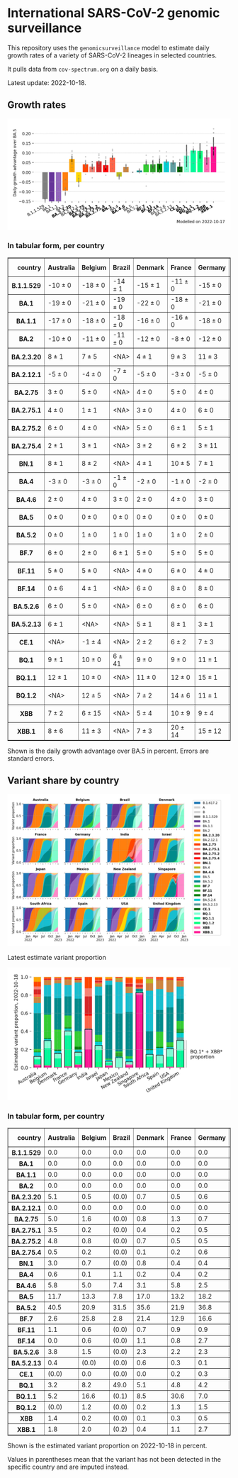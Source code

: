 # International SARS-CoV-2 genomic surveillance

This repository uses the `genomicsurveillance` model to estimate daily growth rates of a variety of SARS-CoV-2 lineages in selected countries.

It pulls data from `cov-spectrum.org` on a daily basis.

Latest update: 2022-10-18.

## Growth rates
![Growth rates](plots/growth-rate-latest.png)

### In tabular form, per country

<table border="1" class="dataframe">
  <thead>
    <tr style="text-align: right;">
      <th>country</th>
      <th>Australia</th>
      <th>Belgium</th>
      <th>Brazil</th>
      <th>Denmark</th>
      <th>France</th>
      <th>Germany</th>
      <th>India</th>
      <th>Israel</th>
      <th>Japan</th>
      <th>Mexico</th>
      <th>New Zealand</th>
      <th>Singapore</th>
      <th>South Africa</th>
      <th>Spain</th>
      <th>USA</th>
      <th>United Kingdom</th>
    </tr>
  </thead>
  <tbody>
    <tr>
      <th>B.1.1.529</th>
      <td>-10 ± 0</td>
      <td>-18 ± 0</td>
      <td>-14 ± 1</td>
      <td>-15 ± 1</td>
      <td>-11 ± 0</td>
      <td>-15 ± 0</td>
      <td>-2 ± 0</td>
      <td>-18 ± 0</td>
      <td>-17 ± 2</td>
      <td>-18 ± 3</td>
      <td>-13 ± 0</td>
      <td>&lt;NA&gt;</td>
      <td>-13 ± 0</td>
      <td>-14 ± 0</td>
      <td>-14 ± 0</td>
      <td>-17 ± 0</td>
    </tr>
    <tr>
      <th>BA.1</th>
      <td>-19 ± 0</td>
      <td>-21 ± 0</td>
      <td>-19 ± 0</td>
      <td>-22 ± 0</td>
      <td>-18 ± 0</td>
      <td>-21 ± 0</td>
      <td>-14 ± 0</td>
      <td>-22 ± 0</td>
      <td>-21 ± 0</td>
      <td>-19 ± 0</td>
      <td>-25 ± 0</td>
      <td>-16 ± 0</td>
      <td>-16 ± 0</td>
      <td>-20 ± 0</td>
      <td>-22 ± 0</td>
      <td>-22 ± 0</td>
    </tr>
    <tr>
      <th>BA.1.1</th>
      <td>-17 ± 0</td>
      <td>-18 ± 0</td>
      <td>-18 ± 0</td>
      <td>-16 ± 0</td>
      <td>-16 ± 0</td>
      <td>-18 ± 0</td>
      <td>-12 ± 0</td>
      <td>-19 ± 0</td>
      <td>-18 ± 0</td>
      <td>-17 ± 0</td>
      <td>-14 ± 0</td>
      <td>-9 ± 0</td>
      <td>-14 ± 0</td>
      <td>-17 ± 0</td>
      <td>-19 ± 0</td>
      <td>-19 ± 0</td>
    </tr>
    <tr>
      <th>BA.2</th>
      <td>-10 ± 0</td>
      <td>-11 ± 0</td>
      <td>-11 ± 0</td>
      <td>-12 ± 0</td>
      <td>-8 ± 0</td>
      <td>-12 ± 0</td>
      <td>-4 ± 0</td>
      <td>-11 ± 0</td>
      <td>-10 ± 0</td>
      <td>-10 ± 0</td>
      <td>-9 ± 0</td>
      <td>-4 ± 0</td>
      <td>-8 ± 0</td>
      <td>-9 ± 0</td>
      <td>-11 ± 0</td>
      <td>-11 ± 0</td>
    </tr>
    <tr>
      <th>BA.2.3.20</th>
      <td>8 ± 1</td>
      <td>7 ± 5</td>
      <td>&lt;NA&gt;</td>
      <td>4 ± 1</td>
      <td>9 ± 3</td>
      <td>11 ± 3</td>
      <td>&lt;NA&gt;</td>
      <td>4 ± 3</td>
      <td>9 ± 2</td>
      <td>&lt;NA&gt;</td>
      <td>3 ± 2</td>
      <td>11 ± 1</td>
      <td>&lt;NA&gt;</td>
      <td>&lt;NA&gt;</td>
      <td>7 ± 1</td>
      <td>1 ± 4</td>
    </tr>
    <tr>
      <th>BA.2.12.1</th>
      <td>-5 ± 0</td>
      <td>-4 ± 0</td>
      <td>-7 ± 0</td>
      <td>-5 ± 0</td>
      <td>-3 ± 0</td>
      <td>-5 ± 0</td>
      <td>-5 ± 0</td>
      <td>-6 ± 0</td>
      <td>-7 ± 0</td>
      <td>-7 ± 0</td>
      <td>-6 ± 0</td>
      <td>-2 ± 0</td>
      <td>-3 ± 1</td>
      <td>-4 ± 0</td>
      <td>-7 ± 0</td>
      <td>-5 ± 0</td>
    </tr>
    <tr>
      <th>BA.2.75</th>
      <td>3 ± 0</td>
      <td>5 ± 0</td>
      <td>&lt;NA&gt;</td>
      <td>4 ± 0</td>
      <td>5 ± 0</td>
      <td>4 ± 0</td>
      <td>4 ± 0</td>
      <td>4 ± 0</td>
      <td>3 ± 0</td>
      <td>6 ± 4</td>
      <td>3 ± 0</td>
      <td>6 ± 0</td>
      <td>-1 ± 1</td>
      <td>8 ± 0</td>
      <td>4 ± 0</td>
      <td>4 ± 0</td>
    </tr>
    <tr>
      <th>BA.2.75.1</th>
      <td>4 ± 0</td>
      <td>1 ± 1</td>
      <td>&lt;NA&gt;</td>
      <td>3 ± 0</td>
      <td>4 ± 0</td>
      <td>6 ± 0</td>
      <td>5 ± 0</td>
      <td>3 ± 0</td>
      <td>1 ± 0</td>
      <td>&lt;NA&gt;</td>
      <td>1 ± 0</td>
      <td>5 ± 0</td>
      <td>-3 ± 9</td>
      <td>4 ± 1</td>
      <td>3 ± 0</td>
      <td>3 ± 0</td>
    </tr>
    <tr>
      <th>BA.2.75.2</th>
      <td>6 ± 0</td>
      <td>4 ± 0</td>
      <td>&lt;NA&gt;</td>
      <td>5 ± 0</td>
      <td>6 ± 1</td>
      <td>5 ± 1</td>
      <td>9 ± 0</td>
      <td>5 ± 1</td>
      <td>4 ± 0</td>
      <td>&lt;NA&gt;</td>
      <td>3 ± 0</td>
      <td>8 ± 0</td>
      <td>&lt;NA&gt;</td>
      <td>9 ± 1</td>
      <td>5 ± 0</td>
      <td>5 ± 0</td>
    </tr>
    <tr>
      <th>BA.2.75.4</th>
      <td>2 ± 1</td>
      <td>3 ± 1</td>
      <td>&lt;NA&gt;</td>
      <td>3 ± 2</td>
      <td>6 ± 2</td>
      <td>3 ± 11</td>
      <td>8 ± 0</td>
      <td>&lt;NA&gt;</td>
      <td>-1 ± 3</td>
      <td>&lt;NA&gt;</td>
      <td>&lt;NA&gt;</td>
      <td>7 ± 1</td>
      <td>&lt;NA&gt;</td>
      <td>&lt;NA&gt;</td>
      <td>3 ± 1</td>
      <td>3 ± 1</td>
    </tr>
    <tr>
      <th>BN.1</th>
      <td>8 ± 1</td>
      <td>8 ± 2</td>
      <td>&lt;NA&gt;</td>
      <td>4 ± 1</td>
      <td>10 ± 5</td>
      <td>7 ± 1</td>
      <td>12 ± 0</td>
      <td>7 ± 2</td>
      <td>9 ± 1</td>
      <td>&lt;NA&gt;</td>
      <td>2 ± 2</td>
      <td>11 ± 1</td>
      <td>&lt;NA&gt;</td>
      <td>&lt;NA&gt;</td>
      <td>7 ± 1</td>
      <td>7 ± 1</td>
    </tr>
    <tr>
      <th>BA.4</th>
      <td>-3 ± 0</td>
      <td>-3 ± 0</td>
      <td>-1 ± 0</td>
      <td>-2 ± 0</td>
      <td>-1 ± 0</td>
      <td>-2 ± 0</td>
      <td>-3 ± 0</td>
      <td>-2 ± 0</td>
      <td>-4 ± 0</td>
      <td>-2 ± 0</td>
      <td>-3 ± 0</td>
      <td>-2 ± 0</td>
      <td>-2 ± 0</td>
      <td>-1 ± 0</td>
      <td>-2 ± 0</td>
      <td>-2 ± 0</td>
    </tr>
    <tr>
      <th>BA.4.6</th>
      <td>2 ± 0</td>
      <td>4 ± 0</td>
      <td>3 ± 0</td>
      <td>2 ± 0</td>
      <td>4 ± 0</td>
      <td>3 ± 0</td>
      <td>4 ± 1</td>
      <td>3 ± 0</td>
      <td>2 ± 0</td>
      <td>3 ± 0</td>
      <td>2 ± 0</td>
      <td>2 ± 0</td>
      <td>0 ± 0</td>
      <td>4 ± 0</td>
      <td>2 ± 0</td>
      <td>2 ± 0</td>
    </tr>
    <tr>
      <th>BA.5</th>
      <td>0 ± 0</td>
      <td>0 ± 0</td>
      <td>0 ± 0</td>
      <td>0 ± 0</td>
      <td>0 ± 0</td>
      <td>0 ± 0</td>
      <td>0 ± 0</td>
      <td>0 ± 0</td>
      <td>0 ± 0</td>
      <td>0 ± 0</td>
      <td>0 ± 0</td>
      <td>0 ± 0</td>
      <td>0 ± 0</td>
      <td>0 ± 0</td>
      <td>0 ± 0</td>
      <td>0 ± 0</td>
    </tr>
    <tr>
      <th>BA.5.2</th>
      <td>0 ± 0</td>
      <td>1 ± 0</td>
      <td>1 ± 0</td>
      <td>1 ± 0</td>
      <td>1 ± 0</td>
      <td>2 ± 0</td>
      <td>0 ± 0</td>
      <td>1 ± 0</td>
      <td>2 ± 0</td>
      <td>1 ± 0</td>
      <td>0 ± 0</td>
      <td>1 ± 0</td>
      <td>0 ± 0</td>
      <td>1 ± 0</td>
      <td>1 ± 0</td>
      <td>1 ± 0</td>
    </tr>
    <tr>
      <th>BF.7</th>
      <td>6 ± 0</td>
      <td>2 ± 0</td>
      <td>6 ± 1</td>
      <td>5 ± 0</td>
      <td>5 ± 0</td>
      <td>5 ± 0</td>
      <td>-1 ± 4</td>
      <td>5 ± 0</td>
      <td>5 ± 0</td>
      <td>5 ± 1</td>
      <td>4 ± 0</td>
      <td>9 ± 1</td>
      <td>-7 ± 3</td>
      <td>6 ± 0</td>
      <td>5 ± 0</td>
      <td>5 ± 0</td>
    </tr>
    <tr>
      <th>BF.11</th>
      <td>5 ± 0</td>
      <td>5 ± 0</td>
      <td>&lt;NA&gt;</td>
      <td>4 ± 0</td>
      <td>6 ± 0</td>
      <td>4 ± 0</td>
      <td>&lt;NA&gt;</td>
      <td>4 ± 0</td>
      <td>3 ± 1</td>
      <td>4 ± 11</td>
      <td>0 ± 4</td>
      <td>8 ± 2</td>
      <td>&lt;NA&gt;</td>
      <td>4 ± 1</td>
      <td>4 ± 0</td>
      <td>3 ± 0</td>
    </tr>
    <tr>
      <th>BF.14</th>
      <td>0 ± 6</td>
      <td>4 ± 1</td>
      <td>&lt;NA&gt;</td>
      <td>6 ± 0</td>
      <td>8 ± 0</td>
      <td>8 ± 0</td>
      <td>7 ± 2</td>
      <td>0 ± 2</td>
      <td>1 ± 9</td>
      <td>1 ± 3</td>
      <td>&lt;NA&gt;</td>
      <td>&lt;NA&gt;</td>
      <td>0 ± 5</td>
      <td>11 ± 12</td>
      <td>5 ± 0</td>
      <td>6 ± 0</td>
    </tr>
    <tr>
      <th>BA.5.2.6</th>
      <td>6 ± 0</td>
      <td>5 ± 0</td>
      <td>&lt;NA&gt;</td>
      <td>6 ± 0</td>
      <td>6 ± 0</td>
      <td>6 ± 0</td>
      <td>6 ± 0</td>
      <td>6 ± 0</td>
      <td>6 ± 0</td>
      <td>1 ± 5</td>
      <td>7 ± 1</td>
      <td>8 ± 0</td>
      <td>2 ± 0</td>
      <td>11 ± 1</td>
      <td>4 ± 0</td>
      <td>5 ± 0</td>
    </tr>
    <tr>
      <th>BA.5.2.13</th>
      <td>6 ± 1</td>
      <td>&lt;NA&gt;</td>
      <td>&lt;NA&gt;</td>
      <td>5 ± 1</td>
      <td>8 ± 1</td>
      <td>3 ± 1</td>
      <td>&lt;NA&gt;</td>
      <td>&lt;NA&gt;</td>
      <td>&lt;NA&gt;</td>
      <td>&lt;NA&gt;</td>
      <td>&lt;NA&gt;</td>
      <td>&lt;NA&gt;</td>
      <td>&lt;NA&gt;</td>
      <td>4 ± 3</td>
      <td>5 ± 0</td>
      <td>5 ± 0</td>
    </tr>
    <tr>
      <th>CE.1</th>
      <td>&lt;NA&gt;</td>
      <td>-1 ± 4</td>
      <td>&lt;NA&gt;</td>
      <td>2 ± 2</td>
      <td>6 ± 2</td>
      <td>7 ± 3</td>
      <td>&lt;NA&gt;</td>
      <td>&lt;NA&gt;</td>
      <td>&lt;NA&gt;</td>
      <td>&lt;NA&gt;</td>
      <td>&lt;NA&gt;</td>
      <td>&lt;NA&gt;</td>
      <td>&lt;NA&gt;</td>
      <td>&lt;NA&gt;</td>
      <td>1 ± 1</td>
      <td>3 ± 1</td>
    </tr>
    <tr>
      <th>BQ.1</th>
      <td>9 ± 1</td>
      <td>10 ± 0</td>
      <td>6 ± 41</td>
      <td>9 ± 0</td>
      <td>9 ± 0</td>
      <td>11 ± 1</td>
      <td>&lt;NA&gt;</td>
      <td>9 ± 2</td>
      <td>10 ± 1</td>
      <td>10 ± 13</td>
      <td>4 ± 1</td>
      <td>13 ± 10</td>
      <td>1 ± 6</td>
      <td>10 ± 2</td>
      <td>9 ± 0</td>
      <td>8 ± 0</td>
    </tr>
    <tr>
      <th>BQ.1.1</th>
      <td>12 ± 1</td>
      <td>10 ± 0</td>
      <td>&lt;NA&gt;</td>
      <td>11 ± 0</td>
      <td>12 ± 0</td>
      <td>15 ± 1</td>
      <td>&lt;NA&gt;</td>
      <td>12 ± 2</td>
      <td>13 ± 2</td>
      <td>&lt;NA&gt;</td>
      <td>&lt;NA&gt;</td>
      <td>&lt;NA&gt;</td>
      <td>5 ± 3</td>
      <td>10 ± 3</td>
      <td>12 ± 0</td>
      <td>11 ± 0</td>
    </tr>
    <tr>
      <th>BQ.1.2</th>
      <td>&lt;NA&gt;</td>
      <td>12 ± 5</td>
      <td>&lt;NA&gt;</td>
      <td>7 ± 2</td>
      <td>14 ± 6</td>
      <td>11 ± 1</td>
      <td>&lt;NA&gt;</td>
      <td>11 ± 2</td>
      <td>&lt;NA&gt;</td>
      <td>&lt;NA&gt;</td>
      <td>&lt;NA&gt;</td>
      <td>15 ± 10</td>
      <td>&lt;NA&gt;</td>
      <td>&lt;NA&gt;</td>
      <td>9 ± 1</td>
      <td>10 ± 2</td>
    </tr>
    <tr>
      <th>XBB</th>
      <td>7 ± 2</td>
      <td>6 ± 15</td>
      <td>&lt;NA&gt;</td>
      <td>5 ± 4</td>
      <td>10 ± 9</td>
      <td>9 ± 4</td>
      <td>14 ± 1</td>
      <td>1 ± 3</td>
      <td>8 ± 3</td>
      <td>&lt;NA&gt;</td>
      <td>5 ± 3</td>
      <td>16 ± 1</td>
      <td>&lt;NA&gt;</td>
      <td>&lt;NA&gt;</td>
      <td>6 ± 1</td>
      <td>6 ± 3</td>
    </tr>
    <tr>
      <th>XBB.1</th>
      <td>8 ± 6</td>
      <td>11 ± 3</td>
      <td>&lt;NA&gt;</td>
      <td>7 ± 3</td>
      <td>20 ± 14</td>
      <td>15 ± 12</td>
      <td>21 ± 16</td>
      <td>&lt;NA&gt;</td>
      <td>11 ± 7</td>
      <td>&lt;NA&gt;</td>
      <td>9 ± 7</td>
      <td>23 ± 1</td>
      <td>&lt;NA&gt;</td>
      <td>&lt;NA&gt;</td>
      <td>13 ± 3</td>
      <td>8 ± 3</td>
    </tr>
  </tbody>
</table>

Shown is the daily growth advantage over BA.5 in percent. Errors are standard errors.

## Variant share by country

![Variant share by country](plots/variant-share-latest.png)

Latest estimate variant proportion

![Variant share by country](plots/variant-share-bar.png)

### In tabular form, per country

<table border="1" class="dataframe">
  <thead>
    <tr style="text-align: right;">
      <th>country</th>
      <th>Australia</th>
      <th>Belgium</th>
      <th>Brazil</th>
      <th>Denmark</th>
      <th>France</th>
      <th>Germany</th>
      <th>India</th>
      <th>Israel</th>
      <th>Japan</th>
      <th>Mexico</th>
      <th>New Zealand</th>
      <th>Singapore</th>
      <th>South Africa</th>
      <th>Spain</th>
      <th>USA</th>
      <th>United Kingdom</th>
    </tr>
  </thead>
  <tbody>
    <tr>
      <th>B.1.1.529</th>
      <td>0.0</td>
      <td>0.0</td>
      <td>0.0</td>
      <td>0.0</td>
      <td>0.0</td>
      <td>0.0</td>
      <td>0.0</td>
      <td>0.0</td>
      <td>0.0</td>
      <td>0.0</td>
      <td>0.0</td>
      <td>(0.0)</td>
      <td>0.0</td>
      <td>0.0</td>
      <td>0.0</td>
      <td>0.0</td>
    </tr>
    <tr>
      <th>BA.1</th>
      <td>0.0</td>
      <td>0.0</td>
      <td>0.0</td>
      <td>0.0</td>
      <td>0.0</td>
      <td>0.0</td>
      <td>0.0</td>
      <td>0.0</td>
      <td>0.0</td>
      <td>0.0</td>
      <td>0.0</td>
      <td>0.0</td>
      <td>0.0</td>
      <td>0.0</td>
      <td>0.0</td>
      <td>0.0</td>
    </tr>
    <tr>
      <th>BA.1.1</th>
      <td>0.0</td>
      <td>0.0</td>
      <td>0.0</td>
      <td>0.0</td>
      <td>0.0</td>
      <td>0.0</td>
      <td>0.0</td>
      <td>0.0</td>
      <td>0.0</td>
      <td>0.0</td>
      <td>0.0</td>
      <td>0.0</td>
      <td>0.0</td>
      <td>0.0</td>
      <td>0.0</td>
      <td>0.0</td>
    </tr>
    <tr>
      <th>BA.2</th>
      <td>0.0</td>
      <td>0.0</td>
      <td>0.0</td>
      <td>0.0</td>
      <td>0.0</td>
      <td>0.0</td>
      <td>0.0</td>
      <td>0.0</td>
      <td>0.0</td>
      <td>0.0</td>
      <td>0.0</td>
      <td>0.0</td>
      <td>0.0</td>
      <td>0.0</td>
      <td>0.0</td>
      <td>0.0</td>
    </tr>
    <tr>
      <th>BA.2.3.20</th>
      <td>5.1</td>
      <td>0.5</td>
      <td>(0.0)</td>
      <td>0.7</td>
      <td>0.5</td>
      <td>0.6</td>
      <td>(0.0)</td>
      <td>0.9</td>
      <td>1.9</td>
      <td>(0.0)</td>
      <td>1.3</td>
      <td>2.7</td>
      <td>(0.0)</td>
      <td>(0.0)</td>
      <td>0.7</td>
      <td>0.0</td>
    </tr>
    <tr>
      <th>BA.2.12.1</th>
      <td>0.0</td>
      <td>0.0</td>
      <td>0.0</td>
      <td>0.0</td>
      <td>0.0</td>
      <td>0.0</td>
      <td>0.0</td>
      <td>0.0</td>
      <td>0.0</td>
      <td>0.0</td>
      <td>0.0</td>
      <td>0.0</td>
      <td>0.0</td>
      <td>0.0</td>
      <td>0.0</td>
      <td>0.0</td>
    </tr>
    <tr>
      <th>BA.2.75</th>
      <td>5.0</td>
      <td>1.6</td>
      <td>(0.0)</td>
      <td>0.8</td>
      <td>1.3</td>
      <td>0.7</td>
      <td>12.7</td>
      <td>2.5</td>
      <td>0.6</td>
      <td>1.3</td>
      <td>5.3</td>
      <td>4.5</td>
      <td>0.7</td>
      <td>2.1</td>
      <td>1.6</td>
      <td>1.7</td>
    </tr>
    <tr>
      <th>BA.2.75.1</th>
      <td>3.5</td>
      <td>0.2</td>
      <td>(0.0)</td>
      <td>0.4</td>
      <td>0.2</td>
      <td>0.5</td>
      <td>9.5</td>
      <td>0.8</td>
      <td>0.1</td>
      <td>(0.0)</td>
      <td>0.7</td>
      <td>2.1</td>
      <td>1.2</td>
      <td>0.5</td>
      <td>0.3</td>
      <td>0.4</td>
    </tr>
    <tr>
      <th>BA.2.75.2</th>
      <td>4.8</td>
      <td>0.8</td>
      <td>(0.0)</td>
      <td>0.7</td>
      <td>0.5</td>
      <td>0.5</td>
      <td>20.0</td>
      <td>1.7</td>
      <td>0.4</td>
      <td>(0.0)</td>
      <td>3.0</td>
      <td>2.1</td>
      <td>(0.0)</td>
      <td>0.8</td>
      <td>0.8</td>
      <td>1.2</td>
    </tr>
    <tr>
      <th>BA.2.75.4</th>
      <td>0.5</td>
      <td>0.2</td>
      <td>(0.0)</td>
      <td>0.1</td>
      <td>0.2</td>
      <td>0.6</td>
      <td>1.5</td>
      <td>(0.0)</td>
      <td>0.0</td>
      <td>(0.0)</td>
      <td>(0.0)</td>
      <td>0.1</td>
      <td>(0.0)</td>
      <td>(0.0)</td>
      <td>0.1</td>
      <td>0.1</td>
    </tr>
    <tr>
      <th>BN.1</th>
      <td>3.0</td>
      <td>0.7</td>
      <td>(0.0)</td>
      <td>0.8</td>
      <td>0.4</td>
      <td>0.4</td>
      <td>14.2</td>
      <td>1.6</td>
      <td>0.7</td>
      <td>(0.0)</td>
      <td>0.3</td>
      <td>2.3</td>
      <td>(0.0)</td>
      <td>(0.0)</td>
      <td>0.3</td>
      <td>1.2</td>
    </tr>
    <tr>
      <th>BA.4</th>
      <td>0.6</td>
      <td>0.1</td>
      <td>1.1</td>
      <td>0.2</td>
      <td>0.4</td>
      <td>0.2</td>
      <td>0.0</td>
      <td>0.7</td>
      <td>0.0</td>
      <td>1.2</td>
      <td>0.7</td>
      <td>0.0</td>
      <td>5.3</td>
      <td>0.4</td>
      <td>0.6</td>
      <td>0.5</td>
    </tr>
    <tr>
      <th>BA.4.6</th>
      <td>5.8</td>
      <td>5.0</td>
      <td>7.4</td>
      <td>3.1</td>
      <td>5.8</td>
      <td>2.5</td>
      <td>0.0</td>
      <td>2.5</td>
      <td>0.3</td>
      <td>2.9</td>
      <td>6.3</td>
      <td>0.0</td>
      <td>7.9</td>
      <td>9.6</td>
      <td>12.6</td>
      <td>5.7</td>
    </tr>
    <tr>
      <th>BA.5</th>
      <td>11.7</td>
      <td>13.3</td>
      <td>7.8</td>
      <td>17.0</td>
      <td>13.2</td>
      <td>18.2</td>
      <td>0.0</td>
      <td>10.4</td>
      <td>4.7</td>
      <td>35.3</td>
      <td>21.1</td>
      <td>0.2</td>
      <td>45.8</td>
      <td>23.6</td>
      <td>17.4</td>
      <td>14.0</td>
    </tr>
    <tr>
      <th>BA.5.2</th>
      <td>40.5</td>
      <td>20.9</td>
      <td>31.5</td>
      <td>35.6</td>
      <td>21.9</td>
      <td>36.8</td>
      <td>0.5</td>
      <td>44.5</td>
      <td>82.1</td>
      <td>42.1</td>
      <td>49.6</td>
      <td>2.7</td>
      <td>20.0</td>
      <td>24.6</td>
      <td>39.4</td>
      <td>25.2</td>
    </tr>
    <tr>
      <th>BF.7</th>
      <td>2.6</td>
      <td>25.8</td>
      <td>2.8</td>
      <td>21.4</td>
      <td>12.9</td>
      <td>16.6</td>
      <td>0.0</td>
      <td>7.0</td>
      <td>1.0</td>
      <td>1.3</td>
      <td>1.9</td>
      <td>0.2</td>
      <td>0.1</td>
      <td>16.2</td>
      <td>4.0</td>
      <td>8.8</td>
    </tr>
    <tr>
      <th>BF.11</th>
      <td>1.1</td>
      <td>0.6</td>
      <td>(0.0)</td>
      <td>0.7</td>
      <td>0.9</td>
      <td>0.9</td>
      <td>(0.0)</td>
      <td>0.7</td>
      <td>0.0</td>
      <td>3.8</td>
      <td>0.5</td>
      <td>0.1</td>
      <td>(0.0)</td>
      <td>0.6</td>
      <td>1.0</td>
      <td>4.0</td>
    </tr>
    <tr>
      <th>BF.14</th>
      <td>0.0</td>
      <td>0.6</td>
      <td>(0.0)</td>
      <td>1.1</td>
      <td>0.8</td>
      <td>2.7</td>
      <td>0.0</td>
      <td>0.0</td>
      <td>0.1</td>
      <td>0.4</td>
      <td>(0.0)</td>
      <td>(0.0)</td>
      <td>0.8</td>
      <td>0.8</td>
      <td>0.2</td>
      <td>0.7</td>
    </tr>
    <tr>
      <th>BA.5.2.6</th>
      <td>3.8</td>
      <td>1.5</td>
      <td>(0.0)</td>
      <td>2.3</td>
      <td>2.2</td>
      <td>2.3</td>
      <td>0.2</td>
      <td>3.9</td>
      <td>1.5</td>
      <td>1.0</td>
      <td>3.2</td>
      <td>1.1</td>
      <td>4.7</td>
      <td>7.2</td>
      <td>1.5</td>
      <td>5.0</td>
    </tr>
    <tr>
      <th>BA.5.2.13</th>
      <td>0.4</td>
      <td>(0.0)</td>
      <td>(0.0)</td>
      <td>0.6</td>
      <td>0.3</td>
      <td>0.1</td>
      <td>(0.0)</td>
      <td>(0.0)</td>
      <td>(0.0)</td>
      <td>(0.0)</td>
      <td>(0.0)</td>
      <td>(0.0)</td>
      <td>(0.0)</td>
      <td>0.5</td>
      <td>0.1</td>
      <td>2.8</td>
    </tr>
    <tr>
      <th>CE.1</th>
      <td>(0.0)</td>
      <td>0.0</td>
      <td>(0.0)</td>
      <td>0.0</td>
      <td>0.2</td>
      <td>0.3</td>
      <td>(0.0)</td>
      <td>(0.0)</td>
      <td>(0.0)</td>
      <td>(0.0)</td>
      <td>(0.0)</td>
      <td>(0.0)</td>
      <td>(0.0)</td>
      <td>(0.0)</td>
      <td>0.0</td>
      <td>0.2</td>
    </tr>
    <tr>
      <th>BQ.1</th>
      <td>3.2</td>
      <td>8.2</td>
      <td>49.0</td>
      <td>5.1</td>
      <td>4.8</td>
      <td>4.2</td>
      <td>(0.1)</td>
      <td>4.8</td>
      <td>1.4</td>
      <td>10.1</td>
      <td>2.7</td>
      <td>0.2</td>
      <td>2.2</td>
      <td>8.6</td>
      <td>8.3</td>
      <td>10.9</td>
    </tr>
    <tr>
      <th>BQ.1.1</th>
      <td>5.2</td>
      <td>16.6</td>
      <td>(0.1)</td>
      <td>8.5</td>
      <td>30.6</td>
      <td>7.0</td>
      <td>(0.0)</td>
      <td>12.3</td>
      <td>2.8</td>
      <td>(0.1)</td>
      <td>(0.1)</td>
      <td>(0.0)</td>
      <td>10.9</td>
      <td>3.9</td>
      <td>8.9</td>
      <td>15.2</td>
    </tr>
    <tr>
      <th>BQ.1.2</th>
      <td>(0.0)</td>
      <td>1.2</td>
      <td>(0.0)</td>
      <td>0.2</td>
      <td>1.3</td>
      <td>1.5</td>
      <td>(0.0)</td>
      <td>5.2</td>
      <td>(0.0)</td>
      <td>(0.0)</td>
      <td>(0.0)</td>
      <td>0.4</td>
      <td>(0.0)</td>
      <td>(0.0)</td>
      <td>1.2</td>
      <td>1.8</td>
    </tr>
    <tr>
      <th>XBB</th>
      <td>1.4</td>
      <td>0.2</td>
      <td>(0.0)</td>
      <td>0.1</td>
      <td>0.3</td>
      <td>0.5</td>
      <td>21.7</td>
      <td>0.3</td>
      <td>0.7</td>
      <td>(0.0)</td>
      <td>1.2</td>
      <td>1.8</td>
      <td>(0.0)</td>
      <td>(0.0)</td>
      <td>0.2</td>
      <td>0.2</td>
    </tr>
    <tr>
      <th>XBB.1</th>
      <td>1.8</td>
      <td>2.0</td>
      <td>(0.2)</td>
      <td>0.4</td>
      <td>1.1</td>
      <td>2.7</td>
      <td>19.6</td>
      <td>(0.3)</td>
      <td>1.6</td>
      <td>(0.3)</td>
      <td>2.0</td>
      <td>79.4</td>
      <td>(0.3)</td>
      <td>(0.3)</td>
      <td>0.8</td>
      <td>0.3</td>
    </tr>
  </tbody>
</table>

Shown is the estimated variant proportion on 2022-10-18 in percent. 

Values in parentheses mean that the variant has not been detected in the specific country and are imputed instead.
